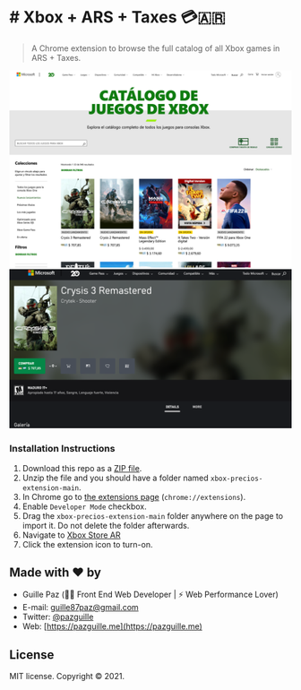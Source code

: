# # Xbox + ARS + Taxes 💳🇦🇷

> A Chrome extension to browse the full catalog of all Xbox games in ARS + Taxes.

<img src="./assets/xbox.png">

<img src="./assets/xbox2.png">

### Installation Instructions

1. Download this repo as a [ZIP file](https://github.com/pazguille/xbox-precios-extension/archive/main.zip).
2. Unzip the file and you should have a folder named `xbox-precios-extension-main`.
3. In Chrome go to [the extensions page](chrome://extensions) (`chrome://extensions`).
4. Enable `Developer Mode` checkbox.
5. Drag the `xbox-precios-extension-main` folder anywhere on the page to import it. Do not delete the folder afterwards.
6. Navigate to [Xbox Store AR](https://www.xbox.com/es-ar/games/all-games)
7. Click the extension icon to turn-on.

## Made with ❤ by

- Guille Paz (👨‍💻 Front End Web Developer | ⚡️ Web Performance Lover)
- E-mail: [guille87paz@gmail.com](mailto:guille87paz@gmail.com)
- Twitter: [@pazguille](https://twitter.com/pazguille)
- Web: [https://pazguille.me](https://pazguille.me)

## License

MIT license. Copyright © 2021.
